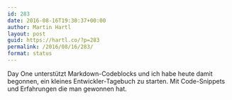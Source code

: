 ```yaml
---
id: 283
date: 2016-08-16T19:30:37+00:00
author: Martin Hartl
layout: post
guid: https://hartl.co/?p=283
permalink: /2016/08/16/283/
format: status
---
```

Day One unterstützt Markdown-Codeblocks und ich habe heute damit begonnen, ein kleines Entwickler-Tagebuch zu starten. Mit Code-Snippets und Erfahrungen die man gewonnen hat.